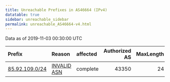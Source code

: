 ```yaml
---
title: Unreachable Prefixes in AS46664 (IPv4)
datatable: true
sidebar: unreachable_sidebar
permalink: unreachable_AS46664-v4.html
---
```


Data as of 2019-11-03 00:30:00 UTC


<div class="datatable-begin"></div>

| Prefix                                                 | Reason                                                                                                | affected   |   Authorized AS |   MaxLength | Anchor                                         |   unreachable /24s |
|:-------------------------------------------------------|:------------------------------------------------------------------------------------------------------|:-----------|----------------:|------------:|:-----------------------------------------------|-------------------:|
| [85.92.109.0/24](https://stat.ripe.net/85.92.109.0/24) | [INVALID ASN](https://rpki-validator.ripe.net/announcement-preview?asn=AS46664&prefix=85.92.109.0/24) | complete   |           43350 |          24 | [RIPE](unreachable_RIPE_NCC_RPKI_Root-v4.html) |                  1 |

<div class="datatable-end"></div>